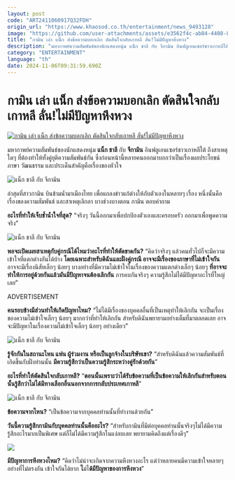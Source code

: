 ```yaml
---
layout: post
code: "ART2411060917Q32FDH"
origin_url: "https://www.khaosod.co.th/entertainment/news_9493128"
image: "https://github.com/user-attachments/assets/e3562f4c-ab84-4408-890e-8954abe6f408"
title: "กามิน เล่า แน็ก ส่งข้อความบอกเลิก ตัดสินใจกลับเกาหลี ลั่น!ไม่มีปัญหาหึงหวง"
description: "มหากาพย์ความสัมพันธ์ของนักแสดงหนุ่ม แน็ก ชาลี กับ จีกามิน อินฟลูเอนเซอร์ชาวเกาหลีใต้ ถึงสาเหตุใดๆ ที่ต้องทำให้ทั้งคู่ยุติความสัมพันธ์กัน"
category: "ENTERTAINMENT"
language: "th"
date: 2024-11-06T09:31:59.690Z
---
```


# กามิน เล่า แน็ก ส่งข้อความบอกเลิก ตัดสินใจกลับเกาหลี ลั่น!ไม่มีปัญหาหึงหวง

[![กามิน เล่า แน็ก ส่งข้อความบอกเลิก ตัดสินใจกลับเกาหลี ลั่น!ไม่มีปัญหาหึงหวง](https://www.khaosod.co.th/wpapp/uploads/2024/11/gamin-nack061167-3.jpg "กามิน เล่า แน็ก ส่งข้อความบอกเลิก ตัดสินใจกลับเกาหลี ลั่น!ไม่มีปัญหาหึงหวง")](https://www.khaosod.co.th/wpapp/uploads/2024/11/gamin-nack061167-3.jpg)

มหากาพย์ความสัมพันธ์ของนักแสดงหนุ่ม **แน็ก ชาลี** กับ **จีกามิน** อินฟลูเอนเซอร์ชาวเกาหลีใต้ ถึงสาเหตุใดๆ ที่ต้องทำให้ทั้งคู่ยุติความสัมพันธ์กัน ซึ่งก่อนหน้านี้หลายคนออกมาบอกว่าเป็นเรื่องผลประโยชน์ ภาษา วัฒนธรรม และประเด็นสำคัญคือเรื่องของหัวใจ

![แน็ก ชาลี กับ จีกามิน](https://www.khaosod.co.th/wpapp/uploads/2024/11/gamin-nack061167-5.jpg)

ล่าสุดที่สาวกามิน บินข้ามน้ำมาเมืองไทย เพื่อแถลงข่าวแก้ต่างให้กับตัวเองในหลายๆ เรื่อง หนึ่งนั้นคือเรื่องของความสัมพันธ์ และสาเหตุเลิกลา บางช่วงบางตอน กามิน ตอบคำถาม

**อะไรที่ทำให้เจ็บช้ำน้ำใจที่สุด?** “จริงๆ วันนี้ออกมาเพื่อปกป้องตัวเองและครอบครัว ออกมาเพื่อพูดความจริง”

![แน็ก ชาลี กับ จีกามิน](https://www.khaosod.co.th/wpapp/uploads/2024/11/gamin-nack061167-6.jpg)

**พอจะเปิดเผยสาเหตุกับคู่กรณีได้ไหมว่าอะไรที่ทำให้ตัดขาดกัน?** “คิดว่าจริงๆ แล้วคนทั่วไปก็จะมีความเข้าใจที่แตกต่างกันได้บ้าง **โดยเฉพาะสำหรับดิฉันและฝั่งคู่กรณี อาจจะมีเรื่องของภาษาที่ไม่เข้าใจกัน** อาจจะมีเรื่องนิสัยเล็กๆ น้อยๆ บางอย่างที่มีความไม่เข้าใจในเรื่องของความแตกต่างเล็กๆ น้อยๆ **ที่อาจจะทำให้การอยู่ด้วยกันแล้วมันมีปัญหาจนต้องเลิกกัน** การคบกันจริงๆ ความรู้สึกไม่ได้มีปัญหาอะไรที่ใหญ่เลย”

ADVERTISEMENT

**คนรอบข้างมีส่วนทำให้เกิดปัญหาไหม?** “ไม่ได้มีเรื่องของบุคคลอื่นที่เป็นเหตุทำให้เลิกกัน จะเป็นเรื่องของความไม่เข้าใจเล็กๆ น้อยๆ มากกว่าที่ทำให้เลิกกัน สำหรับดิฉันพยายามอย่างเต็มที่มาตลอดเลย อาจจะมีปัญหาในเรื่องความไม่เข้าใจเล็กๆ น้อยๆ อย่างเดียว”

![แน็ก ชาลี กับ จีกามิน](https://www.khaosod.co.th/wpapp/uploads/2024/11/gamin-nack061167-2.jpg)

**รู้จักกันในสถานะไหน แฟน ผู้ร่วมงาน หรือเป็นลูกจ้างในบริษัทเขา?** “สำหรับดิฉันแล้วความสัมพันธ์ที่เกิดขึ้นกับฝั่งท่านนั้น **มีความรู้สึกว่าเป็นความรู้สึกระหว่างคู่รักด้วยกัน**”

**อะไรที่ทำให้ตัดสินใจกลับเกาหลี?** “**ตอนนั้นเพราะว่าได้รับข้อความที่เป็นข้อความให้เลิกกันสำหรับตอนนั้นรู้สึกว่าไม่ได้มีทางเลือกอื่นนอกจากการกลับประเทศเกาหลี**”

![แน็ก ชาลี กับ จีกามิน](https://www.khaosod.co.th/wpapp/uploads/2024/11/gamin-nack061167-1.jpg)

**ข้อความจากไหน?** “เป็นข้อความจากบุคคลท่านนั้นที่ทำงานด้วยกัน”

**วันนี้ความรู้สึกกามินกับบุคคลท่านนั้นคืออะไร?** “สำหรับกามินที่มีต่อบุคคลท่านนั้นจริงๆไม่ได้มีความรู้สึกอะไรมากเป็นพิเศษ แต่ก็ไม่ได้มีความรู้สึกในแง่ลบเลย พยายามคิดถึงแต่เรื่องดีๆ”

![](https://www.khaosod.co.th/wpapp/uploads/2024/11/gamin-nack061167-7.jpg)

**มีปัญหาการหึงหวงไหม?** “คิดว่าไม่น่าจะเกิดจากความหึงหวงอะไร แต่ว่าหลายคนมีความเข้าใจหลายๆ อย่างที่ไม่ตรงกัน เข้าใจกันได้ยาก **ไ**ม่ไ**ด้มีปัญหาของการหึงหวง**”